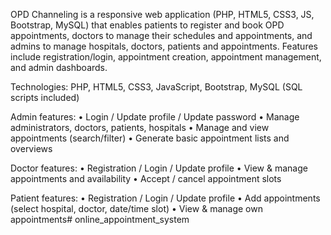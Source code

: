 OPD Channeling is a responsive web application (PHP, HTML5, CSS3, JS, Bootstrap, MySQL) that enables patients to register and book OPD appointments, doctors to manage their schedules and appointments, and admins to manage hospitals, doctors, patients and appointments. Features include registration/login, appointment creation, appointment management, and admin dashboards.

Technologies: PHP, HTML5, CSS3, JavaScript, Bootstrap, MySQL (SQL scripts included)

Admin features:
• Login / Update profile / Update password
• Manage administrators, doctors, patients, hospitals
• Manage and view appointments (search/filter)
• Generate basic appointment lists and overviews

Doctor features:
• Registration / Login / Update profile
• View & manage appointments and availability
• Accept / cancel appointment slots

Patient features:
• Registration / Login / Update profile
• Add appointments (select hospital, doctor, date/time slot)
• View & manage own appointments# online_appointment_system

